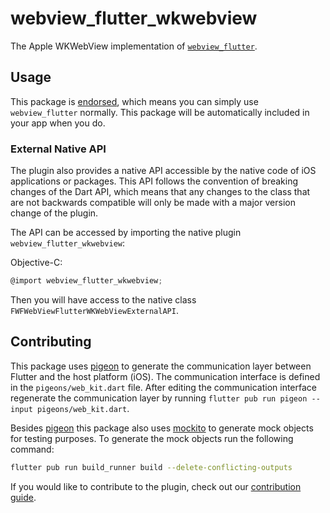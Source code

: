 # webview\_flutter\_wkwebview

The Apple WKWebView implementation of [`webview_flutter`][1].

## Usage

This package is [endorsed][2], which means you can simply use `webview_flutter`
normally. This package will be automatically included in your app when you do.

### External Native API

The plugin also provides a native API accessible by the native code of iOS applications or packages.
This API follows the convention of breaking changes of the Dart API, which means that any changes to
the class that are not backwards compatible will only be made with a major version change of the
plugin.

The API can be accessed by importing the native plugin `webview_flutter_wkwebview`:

Objective-C:

```objectivec
@import webview_flutter_wkwebview;
```

Then you will have access to the native class `FWFWebViewFlutterWKWebViewExternalAPI`.

## Contributing

This package uses [pigeon][3] to generate the communication layer between Flutter and the host
platform (iOS). The communication interface is defined in the `pigeons/web_kit.dart`
file. After editing the communication interface regenerate the communication layer by running
`flutter pub run pigeon --input pigeons/web_kit.dart`.

Besides [pigeon][3] this package also uses [mockito][4] to generate mock objects for testing
purposes. To generate the mock objects run the following command:
```bash
flutter pub run build_runner build --delete-conflicting-outputs
```

If you would like to contribute to the plugin, check out our [contribution guide][5].

[1]: https://pub.dev/packages/webview_flutter
[2]: https://flutter.dev/docs/development/packages-and-plugins/developing-packages#endorsed-federated-plugin
[3]: https://pub.dev/packages/pigeon
[4]: https://pub.dev/packages/mockito
[5]: https://github.com/flutter/plugins/blob/main/CONTRIBUTING.md
